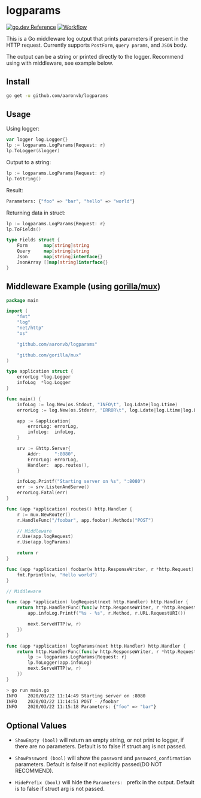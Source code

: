 # logparams
[![go.dev Reference](https://img.shields.io/badge/go.dev-reference-007d9c?logo=go&logoColor=white&style=flat)](https://pkg.go.dev/github.com/aaronvb/logparams) 
[![Workflow](https://img.shields.io/github/workflow/status/aaronvb/logparams/Go?label=build%2Ftests&style=flat)](https://github.com/aaronvb/logparams/actions/workflows/go.yml)

This is a Go middleware log output that prints parameters if present in the HTTP request. Currently supports `PostForm`, `query params`, and `JSON` body.

The output can be a string or printed directly to the logger. Recommend using with middleware, see example below.

## Install
```sh
go get -u github.com/aaronvb/logparams
```

## Usage
Using logger:
```go
var logger log.Logger{}
lp := logparams.LogParams{Request: r}
lp.ToLogger(&logger)
```

Output to a string:
```go
lp := logparams.LogParams{Request: r}
lp.ToString()
```

Result:
```sh
Parameters: {"foo" => "bar", "hello" => "world"}
```

Returning data in struct:
```go
lp := logparams.LogParams{Request: r}
lp.ToFields()
```
```go
type Fields struct {
	Form      map[string]string
	Query     map[string]string
	Json      map[string]interface{}
	JsonArray []map[string]interface{}
}
```


## Middleware Example (using [gorilla/mux](https://github.com/gorilla/mux))
```go
package main

import (
	"fmt"
	"log"
	"net/http"
	"os"

	"github.com/aaronvb/logparams"

	"github.com/gorilla/mux"
)

type application struct {
	errorLog *log.Logger
	infoLog  *log.Logger
}

func main() {
	infoLog := log.New(os.Stdout, "INFO\t", log.Ldate|log.Ltime)
	errorLog := log.New(os.Stderr, "ERROR\t", log.Ldate|log.Ltime|log.Lshortfile)

	app := &application{
		errorLog: errorLog,
		infoLog:  infoLog,
	}

	srv := &http.Server{
		Addr:     ":8080",
		ErrorLog: errorLog,
		Handler:  app.routes(),
	}

	infoLog.Printf("Starting server on %s", ":8080")
	err := srv.ListenAndServe()
	errorLog.Fatal(err)
}

func (app *application) routes() http.Handler {
	r := mux.NewRouter()
	r.HandleFunc("/foobar", app.foobar).Methods("POST")

	// Middleware
	r.Use(app.logRequest)
	r.Use(app.logParams)

	return r
}

func (app *application) foobar(w http.ResponseWriter, r *http.Request) {
	fmt.Fprintln(w, "Hello world")
}

// Middleware

func (app *application) logRequest(next http.Handler) http.Handler {
	return http.HandlerFunc(func(w http.ResponseWriter, r *http.Request) {
		app.infoLog.Printf("%s - %s", r.Method, r.URL.RequestURI())

		next.ServeHTTP(w, r)
	})
}

func (app *application) logParams(next http.Handler) http.Handler {
	return http.HandlerFunc(func(w http.ResponseWriter, r *http.Request) {
		lp := logparams.LogParams{Request: r}
		lp.ToLogger(app.infoLog)
		next.ServeHTTP(w, r)
	})
}
```

```sh
> go run main.go
INFO	2020/03/22 11:14:49 Starting server on :8080
INFO	2020/03/22 11:14:51 POST - /foobar
INFO	2020/03/22 11:15:18 Parameters: {"foo" => "bar"}
```

## Optional Values
- `ShowEmpty (bool)` will return an empty string, or not print to logger, if there are no parameters. Default is to false if struct arg is not passed.

- `ShowPassword (bool)` will show the `password` and `password_confirmation` parameters. Default is false if not explicitly passed(DO NOT RECOMMEND).

- `HidePrefix (bool)` will hide the `Parameters: ` prefix in the output. Default is to false if struct arg is not passed.
